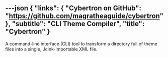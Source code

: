 ---json
{
	"links": {
		"Cybertron on GitHub": "https://github.com/magratheaguide/cybertron"
	},
	"subtitle": "CLI Theme Compiler",
	"title": "Cybertron"
}
---

A command-line interface (CLI) tool to transform a directory full of theme files into a single, Jcink-importable XML file.
